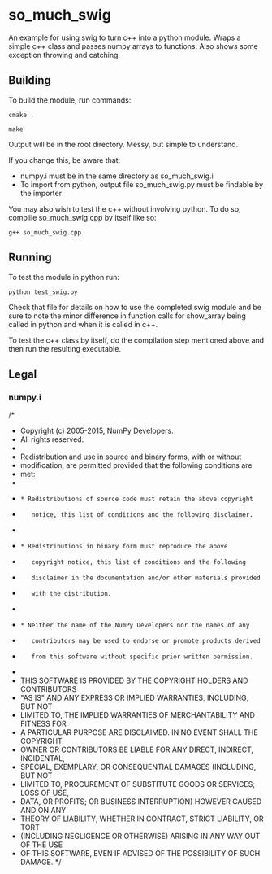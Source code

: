 # so_much_swig
An example for using swig to turn c++ into a python module.
Wraps a simple c++ class and passes numpy arrays to functions.
Also shows some exception throwing and catching.

## Building
To build the module, run commands:

`cmake .`

`make`

Output will be in the root directory. Messy, but simple to understand.

If you change this, be aware that:
* numpy.i must be in the same directory as so\_much\_swig.i
* To import from python, output file so\_much\_swig.py must be findable by the importer

You may also wish to test the c++ without involving python. To do so, complile so\_much\_swig.cpp by itself like so:

`g++ so_much_swig.cpp`

## Running
To test the module in python run:

`python test_swig.py`

Check that file for details on how to use the completed swig module and be sure to note the minor difference in function calls for show\_array being called in python and when it is called in c++.

To test the c++ class by itself, do the compilation step mentioned above and then run the resulting executable.

## Legal
### numpy.i
/*
 * Copyright (c) 2005-2015, NumPy Developers.
 * All rights reserved.
 *
 * Redistribution and use in source and binary forms, with or without
 * modification, are permitted provided that the following conditions are
 * met:
 *
 *     * Redistributions of source code must retain the above copyright
 *        notice, this list of conditions and the following disclaimer.
 *
 *     * Redistributions in binary form must reproduce the above
 *        copyright notice, this list of conditions and the following
 *        disclaimer in the documentation and/or other materials provided
 *        with the distribution.
 *
 *     * Neither the name of the NumPy Developers nor the names of any
 *        contributors may be used to endorse or promote products derived
 *        from this software without specific prior written permission.
 *
 * THIS SOFTWARE IS PROVIDED BY THE COPYRIGHT HOLDERS AND CONTRIBUTORS
 * "AS IS" AND ANY EXPRESS OR IMPLIED WARRANTIES, INCLUDING, BUT NOT
 * LIMITED TO, THE IMPLIED WARRANTIES OF MERCHANTABILITY AND FITNESS FOR
 * A PARTICULAR PURPOSE ARE DISCLAIMED. IN NO EVENT SHALL THE COPYRIGHT
 * OWNER OR CONTRIBUTORS BE LIABLE FOR ANY DIRECT, INDIRECT, INCIDENTAL,
 * SPECIAL, EXEMPLARY, OR CONSEQUENTIAL DAMAGES (INCLUDING, BUT NOT
 * LIMITED TO, PROCUREMENT OF SUBSTITUTE GOODS OR SERVICES; LOSS OF USE,
 * DATA, OR PROFITS; OR BUSINESS INTERRUPTION) HOWEVER CAUSED AND ON ANY
 * THEORY OF LIABILITY, WHETHER IN CONTRACT, STRICT LIABILITY, OR TORT
 * (INCLUDING NEGLIGENCE OR OTHERWISE) ARISING IN ANY WAY OUT OF THE USE
 * OF THIS SOFTWARE, EVEN IF ADVISED OF THE POSSIBILITY OF SUCH DAMAGE.
 */

